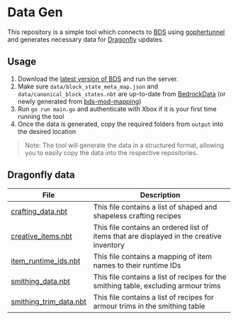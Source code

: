 # Data Gen
This repository is a simple tool which connects to [BDS](https://www.minecraft.net/en-us/download/server/bedrock) using [gophertunnel](https://github.com/Sandertv/gophertunnel) and generates necessary data for [Dragonfly](https://github.com/df-mc/dragonfly) updates.

## Usage
1. Download the [latest version of BDS](https://www.minecraft.net/en-us/download/server/bedrock) and run the server.
2. Make sure `data/block_state_meta_map.json` and `data/canonical_block_states.nbt` are up-to-date from [BedrockData](https://github.com/pmmp/BedrockData) (or newly generated from [bds-mod-mapping](https://github.com/pmmp/bds-mod-mapping))
3. Run `go run main.go` and authenticate with Xbox if it is your first time running the tool
4. Once the data is generated, copy the required folders from `output` into the desired location
> Note: The tool will generate the data in a structured format, allowing you to easily copy the data into the respective repositories.

## Dragonfly data

| File                                                                                                               | Description                                                                              |
|--------------------------------------------------------------------------------------------------------------------|------------------------------------------------------------------------------------------|
| [crafting_data.nbt](https://github.com/df-mc/dragonfly/blob/master/server/item/recipe/crafting_data.nbt)           | This file contains a list of shaped and shapeless crafting recipes                       |
| [creative_items.nbt](https://github.com/df-mc/dragonfly/blob/master/server/item/creative/creative_items.nbt)       | This file contains an ordered list of items that are displayed in the creative inventory |
| [item_runtime_ids.nbt](https://github.com/df-mc/dragonfly/blob/master/server/world/item_runtime_ids.nbt)           | This file contains a mapping of item names to their runtime IDs                          |
| [smithing_data.nbt](https://github.com/df-mc/dragonfly/blob/master/server/item/recipe/smithing_data.nbt)           | This file contains a list of recipes for the smithing table, excluding armour trims      |
| [smithing_trim_data.nbt](https://github.com/df-mc/dragonfly/blob/master/server/item/recipe/smithing_trim_data.nbt) | This file contains a list of recipes for armour trims in the smithing table              |